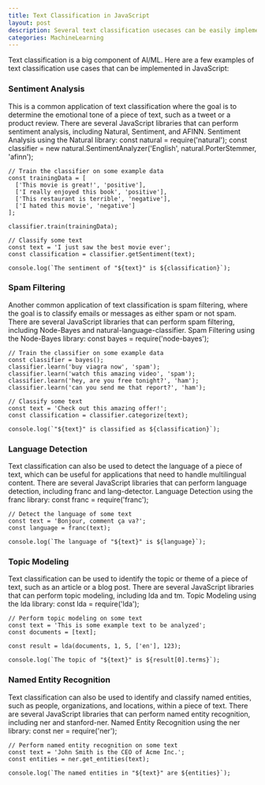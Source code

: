 ```yaml
---
title: Text Classification in JavaScript
layout: post
description: Several text classification usecases can be easily implemented in JavaScript using a plathora of libraries.
categories: MachineLearning
---
```

Text classification is a big component of AI/ML. Here are a few examples of text classification use cases that can be implemented in JavaScript:

### Sentiment Analysis
This is a common application of text classification where the goal is to determine the emotional tone of a piece of text, such as a tweet or a product review. There are several JavaScript libraries that can perform sentiment analysis, including Natural, Sentiment, and AFINN. Sentiment Analysis using the Natural library:
    const natural = require('natural');
    const classifier = new natural.SentimentAnalyzer('English', natural.PorterStemmer, 'afinn');

    // Train the classifier on some example data
    const trainingData = [
      ['This movie is great!', 'positive'],
      ['I really enjoyed this book', 'positive'],
      ['This restaurant is terrible', 'negative'],
      ['I hated this movie', 'negative']
    ];

    classifier.train(trainingData);

    // Classify some text
    const text = 'I just saw the best movie ever';
    const classification = classifier.getSentiment(text);

    console.log(`The sentiment of "${text}" is ${classification}`);


### Spam Filtering
Another common application of text classification is spam filtering, where the goal is to classify emails or messages as either spam or not spam. There are several JavaScript libraries that can perform spam filtering, including Node-Bayes and natural-language-classifier. Spam Filtering using the Node-Bayes library:
    const bayes = require('node-bayes');

    // Train the classifier on some example data
    const classifier = bayes();
    classifier.learn('buy viagra now', 'spam');
    classifier.learn('watch this amazing video', 'spam');
    classifier.learn('hey, are you free tonight?', 'ham');
    classifier.learn('can you send me that report?', 'ham');

    // Classify some text
    const text = 'Check out this amazing offer!';
    const classification = classifier.categorize(text);

    console.log(`"${text}" is classified as ${classification}`);


### Language Detection
Text classification can also be used to detect the language of a piece of text, which can be useful for applications that need to handle multilingual content. There are several JavaScript libraries that can perform language detection, including franc and lang-detector. Language Detection using the franc library:
    const franc = require('franc');

    // Detect the language of some text
    const text = 'Bonjour, comment ça va?';
    const language = franc(text);

    console.log(`The language of "${text}" is ${language}`);

### Topic Modeling
Text classification can be used to identify the topic or theme of a piece of text, such as an article or a blog post. There are several JavaScript libraries that can perform topic modeling, including lda and tm. Topic Modeling using the lda library:
    const lda = require('lda');

    // Perform topic modeling on some text
    const text = 'This is some example text to be analyzed';
    const documents = [text];

    const result = lda(documents, 1, 5, ['en'], 123);

    console.log(`The topic of "${text}" is ${result[0].terms}`);


### Named Entity Recognition
Text classification can also be used to identify and classify named entities, such as people, organizations, and locations, within a piece of text. There are several JavaScript libraries that can perform named entity recognition, including ner and stanford-ner. Named Entity Recognition using the ner library:
    const ner = require('ner');

    // Perform named entity recognition on some text
    const text = 'John Smith is the CEO of Acme Inc.';
    const entities = ner.get_entities(text);

    console.log(`The named entities in "${text}" are ${entities}`);
